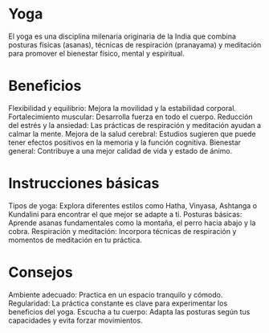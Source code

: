 # Yoga
El yoga es una disciplina milenaria originaria de la India que combina posturas físicas (asanas), técnicas de respiración (pranayama) y meditación para promover el bienestar físico, mental y espiritual.
# Beneficios
Flexibilidad y equilibrio: Mejora la movilidad y la estabilidad corporal.
Fortalecimiento muscular: Desarrolla fuerza en todo el cuerpo.
Reducción del estrés y la ansiedad: Las prácticas de respiración y meditación ayudan a calmar la mente.
Mejora de la salud cerebral: Estudios sugieren que puede tener efectos positivos en la memoria y la función cognitiva.
 Bienestar general: Contribuye a una mejor calidad de vida y estado de ánimo. 
 # Instrucciones básicas
Tipos de yoga: Explora diferentes estilos como Hatha, Vinyasa, Ashtanga o Kundalini para encontrar el que mejor se adapte a ti.
Posturas básicas: Aprende asanas fundamentales como la montaña, el perro hacia abajo y la cobra.
Respiración y meditación: Incorpora técnicas de respiración y momentos de meditación en tu práctica.
# Consejos
Ambiente adecuado: Practica en un espacio tranquilo y cómodo.
Regularidad: La práctica constante es clave para experimentar los beneficios del yoga.
Escucha a tu cuerpo: Adapta las posturas según tus capacidades y evita forzar movimientos.